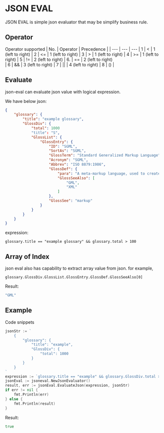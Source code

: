 # JSON EVAL 
JSON EVAL is simple json evaluator that may be simplify business rule. 

## Operator 
Operator supported 
| No.      | Operator  | Precedence |
| ---      | ---       | ---
| 1        | <         | 1 (left to right)
| 2        | <=        | 1 (left to right)
| 3        | >         | 1 (left to right)
| 4        | >=        | 1 (left to right)
| 5        | !=        | 2 (left to right)
| 6.       | ==        | 2 (left to right)  
| 6        | &&        | 3 (left to right)
| 7        | \|\|      | 4 (left to right)
| 8        | ()        |

## Evaluate
json-eval can evaluate json value with logical expression.

We have below json:

```json 
{
    "glossary": {
        "title": "example glossary",
        "GlossDiv": {
            "total": 1000
            "title": "S",
            "GlossList": {
                "GlossEntry": {
                    "ID": "SGML",
                    "SortAs": "SGML",
                    "GlossTerm": "Standard Generalized Markup Language",
                    "Acronym": "SGML",
                    "Abbrev": "ISO 8879:1986",
                    "GlossDef": {
                        "para": "A meta-markup language, used to create markup languages such as DocBook.",
                        "GlossSeeAlso": [
                            "GML",
                            "XML"
                        ]
                    },
                    "GlossSee": "markup"
                }
            }
        }
    }
}
```
expression: 

~~~
glossary.title == "example glossary" && glossary.total > 100
~~~
## Array of Index
json eval also has capability to extract array value from json. for example, 
~~~
glossary.GlossDiv.GlossList.GlossEntry.GlossDef.GlossSeeAlso[0]
~~~

Result:
```go 
"GML"
```

## Example
Code snippets
```go
jsonStr := `
    {
        "glossary": {
            "title": "example",
            "GlossDiv": {
                "total": 1000
            }
        }
    }    
`
expression := `glossary.title == "example" && glossary.GlossDiv.total > 100`
jsonEval := jsoneval.NewJsonEvaluator()
result, err := jsonEval.EvaluateJson(expression, jsonStr)
if err != nil {
    fmt.Println(err)
} else {
	fmt.Println(result)
}
```

Result:
```go 
true 
```


